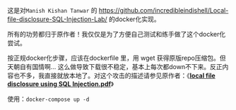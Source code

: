这是对`Manish Kishan Tanwar` 的 https://github.com/incredibleindishell/Local-file-disclosure-SQL-Injection-Lab/ 的docker化实现。

所有的功劳都归于原作者！我仅仅是为了方便自己测试和练手做了这个docker化尝试。

按正规docker化步骤，应该在dockerfile 里，用 wget 获得原版repo压缩包。但天朝自有国情啊... 这么做导致下载很不稳定，基本上每次都down不下来。反正内容也不多，我直接就放本地了。对这个攻击的描述请参见原作者：《**[local file disclosure using SQL Injection.pdf](https://github.com/incredibleindishell/Local-file-disclosure-SQL-Injection-Lab/blob/master/local%20file%20disclosure%20using%20SQL%20Injection.pdf)**》

使用：`docker-compose up -d `
